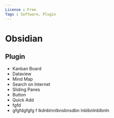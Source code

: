 ```yaml
---
License : Free
Tags : Software, Plugin
---
```


# Obsidian
## Plugin
- Kanban Board
- Dataview
- Mind Map
- Search on Internet
- Sliding Panes
- Button
- Quick Add
- fgfd
- gfgfdgfgfg
f
lkdnblnnlbnsbnsdbn
lnblbnlnblbnln






